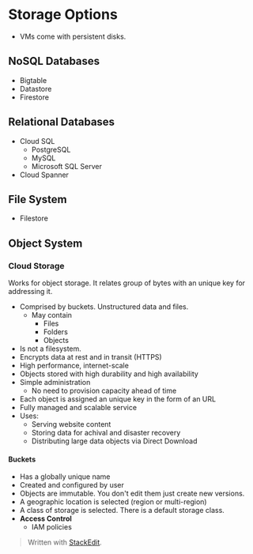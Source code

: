 
# Storage Options

- VMs come with persistent disks.

## NoSQL Databases
- Bigtable
- Datastore
- Firestore

## Relational Databases
- Cloud SQL
	- PostgreSQL
	- MySQL
	- Microsoft SQL Server
- Cloud Spanner

## File System
- Filestore

## Object System

### Cloud Storage 

Works for object storage. It relates group of bytes with an unique key for addressing it.

- Comprised by buckets. Unstructured data and files.
	- May contain
		- Files 
		- Folders
		- Objects 
- Is not a filesystem.
- Encrypts data at rest and in transit (HTTPS)
- High performance, internet-scale
- Objects stored with high durability and high availability
- Simple administration
	- No need to provision capacity ahead of time
- Each object is assigned an unique key in the form of an URL
- Fully managed and scalable service
- Uses:
	- Serving website content
	- Storing data for achival and disaster recovery
	- Distributing large data objects via Direct Download

#### Buckets
- Has a globally unique name
- Created and configured by user
- Objects are immutable. You don't edit them just create new versions.
- A geographic location is selected (region or multi-region)
- A class of storage is selected. There is a default storage class.
- **Access Control**
	- IAM policies 


> Written with [StackEdit](https://stackedit.io/).
<!--stackedit_data:
eyJoaXN0b3J5IjpbLTIwNDQ2NDgyNzgsMTQ2NTEzNTkxNSwtMj
A5OTQ0Mjc3OCwxNTYxNjM4ODkxLC0xNDMxMDY1MzU5XX0=
-->